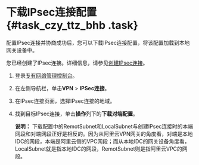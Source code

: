 # 下载IPsec连接配置 {#task_czy_ttz_bhb .task}

配置IPsec连接并协商成功后，您可以下载IPsec连接配置，将该配置加载到本地网关设备中。

您已经创建了IPsec连接。详细信息，请参见[创建IPsec连接](intl.zh-CN/用户指南/配置IPsec-VPN/管理IPsec连接/创建IPsec连接.md#)。

1.  登录[专有网络管理控制台](https://vpcnext.console.aliyun.com/nat/)。
2.  在左侧导航栏，单击**VPN** \> **IPSec连接**。
3.  在IPsec连接页面，选择IPsec连接的地域。
4.  找到目标IPsec连接，单击**操作**列下的**下载对端配置**。 

    **说明：** 下载配置中的RemotSubnet和LocalSubnet与创建IPsec连接时的本端网段和对端网段正好是相反的。因为从阿里云VPN网关的角度看，对端是本地IDC的网段，本端是阿里云侧的VPC网段；而从本地IDC的网关设备角度看，LocalSubnet就是指本地IDC的网段，RemotSubnet则是指阿里云VPC的网段。


